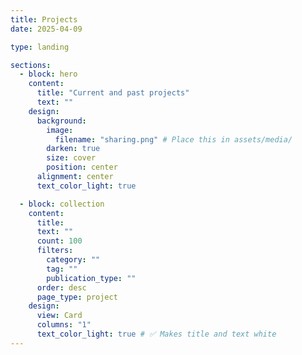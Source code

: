 ```yaml
---
title: Projects
date: 2025-04-09

type: landing

sections:
  - block: hero
    content:
      title: "Current and past projects"
      text: ""
    design:
      background:
        image:
          filename: "sharing.png" # Place this in assets/media/
        darken: true
        size: cover
        position: center
      alignment: center
      text_color_light: true

  - block: collection
    content:
      title:
      text: ""
      count: 100
      filters:
        category: ""
        tag: ""
        publication_type: ""
      order: desc
      page_type: project
    design:
      view: Card
      columns: "1"
      text_color_light: true # ✅ Makes title and text white
---
```

